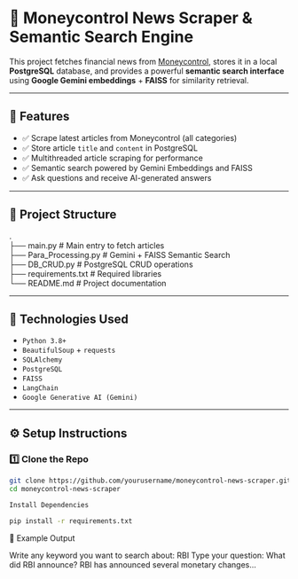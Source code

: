 # 📰 Moneycontrol News Scraper & Semantic Search Engine

This project fetches financial news from [Moneycontrol](https://www.moneycontrol.com/news/), stores it in a local **PostgreSQL** database, and provides a powerful **semantic search interface** using **Google Gemini embeddings** + **FAISS** for similarity retrieval.

---

## 📌 Features

- ✅ Scrape latest articles from Moneycontrol (all categories)
- ✅ Store article `title` and `content` in PostgreSQL
- ✅ Multithreaded article scraping for performance
- ✅ Semantic search powered by Gemini Embeddings and FAISS
- ✅ Ask questions and receive AI-generated answers

---

## 🧱 Project Structure

.  
├── main.py # Main entry to fetch articles  
├── Para_Processing.py # Gemini + FAISS Semantic Search  
├── DB_CRUD.py # PostgreSQL CRUD operations  
├── requirements.txt # Required libraries  
└── README.md # Project documentation  


---

## 🧰 Technologies Used

- `Python 3.8+`
- `BeautifulSoup` + `requests`
- `SQLAlchemy`
- `PostgreSQL`
- `FAISS`
- `LangChain`
- `Google Generative AI (Gemini)`

---

## ⚙️ Setup Instructions

### 1️⃣ Clone the Repo

```bash
git clone https://github.com/yourusername/moneycontrol-news-scraper.git
cd moneycontrol-news-scraper

Install Dependencies

pip install -r requirements.txt
```

💬 Example Output

Write any keyword you want to search about: RBI
Type your question: What did RBI announce?
RBI has announced several monetary changes...